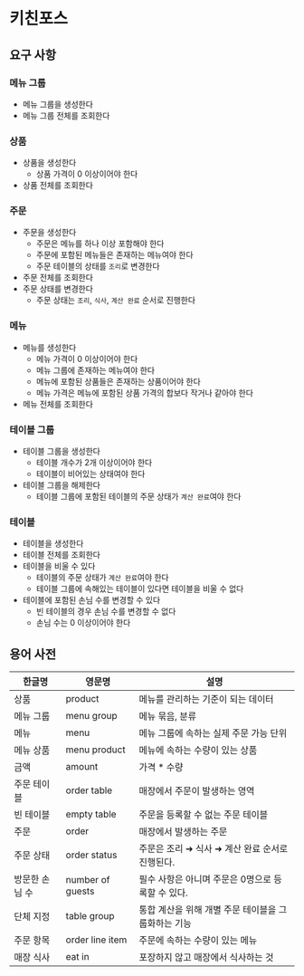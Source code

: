 # 키친포스

## 요구 사항
### 메뉴 그룹
- 메뉴 그룹을 생성한다
- 메뉴 그룹 전체를 조회한다

### 상품
- 상품을 생성한다
  - 상품 가격이 0 이상이어야 한다
- 상품 전체를 조회한다

### 주문
- 주문을 생성한다
  - 주문은 메뉴를 하나 이상 포함해야 한다
  - 주문에 포함된 메뉴들은 존재하는 메뉴여야 한다
  - 주문 테이블의 상태를 `조리`로 변경한다
- 주문 전체를 조회한다
- 주문 상태를 변경한다
  - 주문 상태는 `조리`, `식사`, `계산 완료` 순서로 진행한다

### 메뉴
- 메뉴를 생성한다
  - 메뉴 가격이 0 이상이어야 한다
  - 메뉴 그룹에 존재하는 메뉴여야 한다
  - 메뉴에 포함된 상품들은 존재하는 상품이어야 한다
  - 메뉴 가격은 메뉴에 포함된 상품 가격의 합보다 작거나 같아야 한다
- 메뉴 전체를 조회한다

### 테이블 그룹
- 테이블 그룹을 생성한다
  - 테이블 개수가 2개 이상이어야 한다
  - 테이블이 비어있는 상태여야 한다
- 테이블 그룹을 해제한다
  - 테이블 그룹에 포함된 테이블의 주문 상태가 `계산 완료`여야 한다

### 테이블
- 테이블을 생성한다
- 테이블 전체를 조회한다
- 테이블을 비울 수 있다
  - 테이블의 주문 상태가 `계산 완료`여야 한다
  - 테이블 그룹에 속해있는 테이블이 있다면 테이블을 비울 수 없다
- 테이블에 포함된 손님 수를 변경할 수 있다
  - 빈 테이블의 경우 손님 수를 변경할 수 없다 
  - 손님 수는 0 이상이어야 한다

## 용어 사전

| 한글명 | 영문명 | 설명 |
| --- | --- | --- |
| 상품 | product | 메뉴를 관리하는 기준이 되는 데이터 |
| 메뉴 그룹 | menu group | 메뉴 묶음, 분류 |
| 메뉴 | menu | 메뉴 그룹에 속하는 실제 주문 가능 단위 |
| 메뉴 상품 | menu product | 메뉴에 속하는 수량이 있는 상품 |
| 금액 | amount | 가격 * 수량 |
| 주문 테이블 | order table | 매장에서 주문이 발생하는 영역 |
| 빈 테이블 | empty table | 주문을 등록할 수 없는 주문 테이블 |
| 주문 | order | 매장에서 발생하는 주문 |
| 주문 상태 | order status | 주문은 조리 ➜ 식사 ➜ 계산 완료 순서로 진행된다. |
| 방문한 손님 수 | number of guests | 필수 사항은 아니며 주문은 0명으로 등록할 수 있다. |
| 단체 지정 | table group | 통합 계산을 위해 개별 주문 테이블을 그룹화하는 기능 |
| 주문 항목 | order line item | 주문에 속하는 수량이 있는 메뉴 |
| 매장 식사 | eat in | 포장하지 않고 매장에서 식사하는 것 |
